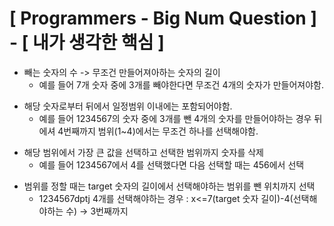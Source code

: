 # [ Programmers - Big Num Question ] - [ 내가 생각한 핵심 ]
>
* 빼는 숫자의 수 -> 무조건 만들어져아하는 숫자의 길이 
  - 예를 들어 7개 숫자 중에 3개를 빼야한다면 무조건 4개의 숫자가 만들어져야함.
>
* 해당 숫자로부터 뒤에서 일정범위 이내에는 포함되어야함.
  - 예를 들어 1234567의 숫자 중에 3개를 뺀 4개의 숫자를 만들어야하는 경우  뒤에셔 4번째까지 범위(1~4)에서는 무조건 하나를 선택해야함.
>
* 해당 범위에서 가장 큰 값을 선택하고 선택한 범위까지 숫자를 삭제 
  - 예를 들어 1234567에서  4를 선택했다면 다음 선택할 때는 456에서 선택 
>
* 범위를 정할 때는 target 숫자의 길이에서 선택해야하는 범위를 뺀 위치까지 선택
  - 1234567dptj 4개를 선택해야하는 경우 : x<=7(target 숫자 길이)-4(선택해야하는 수) -> 3번째까지
  